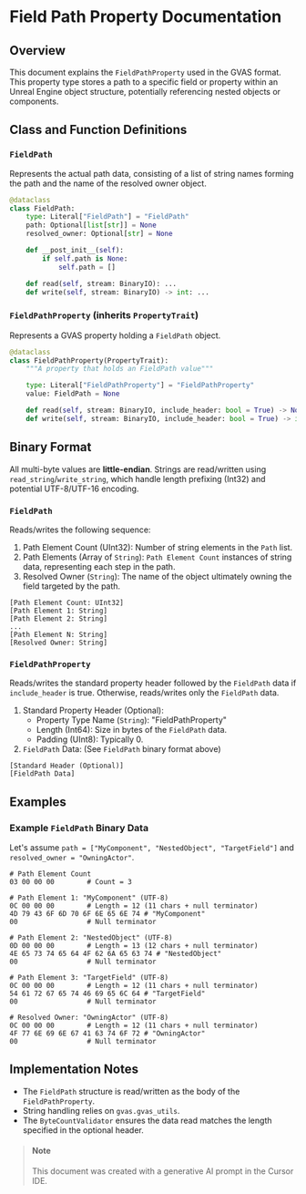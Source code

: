 # Field Path Property Documentation

## Overview
This document explains the `FieldPathProperty` used in the GVAS format. This property type stores a path to a specific field or property within an Unreal Engine object structure, potentially referencing nested objects or components.

## Class and Function Definitions

### `FieldPath`
Represents the actual path data, consisting of a list of string names forming the path and the name of the resolved owner object.

```python
@dataclass
class FieldPath:
    type: Literal["FieldPath"] = "FieldPath"
    path: Optional[list[str]] = None
    resolved_owner: Optional[str] = None

    def __post_init__(self):
        if self.path is None:
            self.path = []

    def read(self, stream: BinaryIO): ...
    def write(self, stream: BinaryIO) -> int: ...
```

### `FieldPathProperty` (inherits `PropertyTrait`)
Represents a GVAS property holding a `FieldPath` object.

```python
@dataclass
class FieldPathProperty(PropertyTrait):
    """A property that holds an FieldPath value"""

    type: Literal["FieldPathProperty"] = "FieldPathProperty"
    value: FieldPath = None

    def read(self, stream: BinaryIO, include_header: bool = True) -> None: ...
    def write(self, stream: BinaryIO, include_header: bool = True) -> int: ...
```

## Binary Format

All multi-byte values are **little-endian**. Strings are read/written using `read_string`/`write_string`, which handle length prefixing (Int32) and potential UTF-8/UTF-16 encoding.

### `FieldPath`
Reads/writes the following sequence:
1.  Path Element Count (UInt32): Number of string elements in the `Path` list.
2.  Path Elements (Array of `String`): `Path Element Count` instances of string data, representing each step in the path.
3.  Resolved Owner (`String`): The name of the object ultimately owning the field targeted by the path.

```
[Path Element Count: UInt32]
[Path Element 1: String]
[Path Element 2: String]
...
[Path Element N: String]
[Resolved Owner: String]
```

### `FieldPathProperty`
Reads/writes the standard property header followed by the `FieldPath` data if `include_header` is true. Otherwise, reads/writes only the `FieldPath` data.
1.  Standard Property Header (Optional):
    *   Property Type Name (`String`): "FieldPathProperty"
    *   Length (Int64): Size in bytes of the `FieldPath` data.
    *   Padding (UInt8): Typically 0.
2.  `FieldPath` Data: (See `FieldPath` binary format above)

```
[Standard Header (Optional)]
[FieldPath Data]
```

## Examples

### Example `FieldPath` Binary Data
Let's assume `path = ["MyComponent", "NestedObject", "TargetField"]` and `resolved_owner = "OwningActor"`.

```
# Path Element Count
03 00 00 00        # Count = 3

# Path Element 1: "MyComponent" (UTF-8)
0C 00 00 00        # Length = 12 (11 chars + null terminator)
4D 79 43 6F 6D 70 6F 6E 65 6E 74 # "MyComponent"
00                 # Null terminator

# Path Element 2: "NestedObject" (UTF-8)
0D 00 00 00        # Length = 13 (12 chars + null terminator)
4E 65 73 74 65 64 4F 62 6A 65 63 74 # "NestedObject"
00                 # Null terminator

# Path Element 3: "TargetField" (UTF-8)
0C 00 00 00        # Length = 12 (11 chars + null terminator)
54 61 72 67 65 74 46 69 65 6C 64 # "TargetField"
00                 # Null terminator

# Resolved Owner: "OwningActor" (UTF-8)
0C 00 00 00        # Length = 12 (11 chars + null terminator)
4F 77 6E 69 6E 67 41 63 74 6F 72 # "OwningActor"
00                 # Null terminator
```

## Implementation Notes
- The `FieldPath` structure is read/written as the body of the `FieldPathProperty`.
- String handling relies on `gvas.gvas_utils`.
- The `ByteCountValidator` ensures the data read matches the length specified in the optional header.

> #### Note
> This document was created with a generative AI prompt in the Cursor IDE. 
